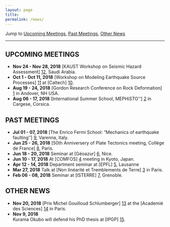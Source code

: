 ```yaml
---
layout: page
title: 
permalink: /news/
---
```


Jump to [Upcoming Meetings](#upcoming-meetings), [Past Meetings](#past-meetings), [Other News](#other-news)

---

## UPCOMING MEETINGS

* **Nov 24 - Nov 28, 2018** 
[KAUST Workshop on Seismic Hazard Assessment] [12], Saudi Arabia.
* **Oct 1 - Oct 11, 2018** 
[Workshop on Modeling Earthquake Source Processes] [11] at [Caltech] [10].
* **Aug 19 - 24, 2018** 
[Gordon Research Conference on Rock Deformation] [1] in Andover, NH USA.
* **Aug 06 - 17, 2018** 
[International Summer School, MEPHiSTO''] [2] in Cargese, Corsica.
	
## PAST MEETINGS 

* **Jul 01 - 07, 2018**
[The Enrico Fermi School: “Mechanics of earthquake faulting’’] [9], Varenna, Italy.		
* **Jun 25 - 26, 2018** 
[50th Anniversery of Plate Tectonics meeting, Collége de France] [8], Paris.		
* **Jun 18 - 20, 2018** 
Seminar at [Géoazur] [6], Nice.		
* **Jun 10 - 17, 2018** 
At [COMFOS] [4] meeting in Kyoto, Japan.
* **Apr 12 - 14, 2018** 
Department seminar at [EPFL] [5], Lausanne
* **Mar 27, 2018** 
Talk at [Non linéarité et Tremblements de Terre] [3] in Paris.	
* **Feb 06 - 08, 2018** 
Seminar at [ISTERRE] [7], Grenoble.

## OTHER NEWS
* **Nov 20, 2018** 
[Prix Michel Gouilloud Schlumberger] [13] at the [Academié des Sciences] [14] in Paris.
* **Nov 9, 2018** 	
Kurama Okubo will defend his PhD thesis at [IPGP] [15].
 



[1]: https://www.grc.org/rock-deformation-conference/2018/
[2]: https://mephisto2018.spip.espci.fr/Home
[3]: http://nonlineaire.univ-lille1.fr/SNL/MiniColloque/
[4]: https://sites.google.com/site/comfos2018/
[5]: http://www.epfl.ch
[6]: https://geoazur.oca.eu/fr/acc-geoazur
[7]: https://isterre.fr/?lang=fr
[8]: https://www.college-de-france.fr/site/en-barbara-romanowicz/symposium-2017-2018__1.htm
[9]: https://en.sif.it/courses/fermi_school/mmxviii#202
[10]: http://www.caltech.edu
[11]: http://www.seismolab.caltech.edu/workshop.html
[12]: https://eqhazard.kaust.edu.sa/home
[13]: http://www.academie-sciences.fr/fr/Prix-en-mathematique-physique-mecanique-informatique-et-sciences-de-la-Terre-et-de-l-univers/prix-michel-gouilloud-schlumberger.html
[14]: http://www.academie-sciences.fr/fr/
[15]: http://www.ipgp.fr


